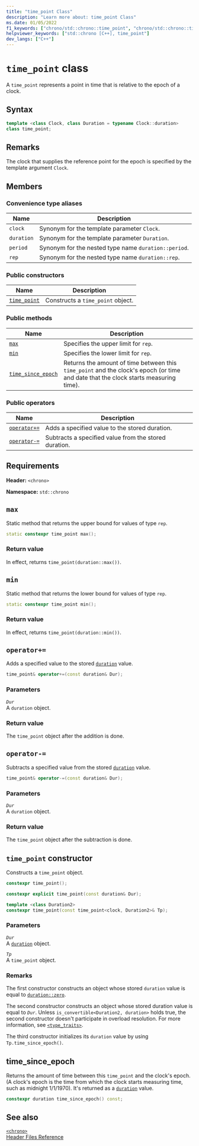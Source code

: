 ```yaml
---
title: "time_point Class"
description: "Learn more about: time_point Class"
ms.date: 01/05/2022
f1_keywords: ["chrono/std::chrono::time_point", "chrono/std::chrono::time_point::operator +=", "chrono/std::chrono::time_point::operator -=", "chrono/std::chrono::time_point::max", "chrono/std::chrono::time_point::min", "chrono/std::chrono::time_point::time_since_epoch"]
helpviewer_keywords: ["std::chrono [C++], time_point"]
dev_langs: ["C++"]
---
```

# `time_point` class

A `time_point` represents a point in time that is relative to the epoch of a clock.

## Syntax

```cpp
template <class Clock, class Duration = typename Clock::duration>
class time_point;
```

## Remarks

The clock that supplies the reference point for the epoch is specified by the template argument `Clock`.

## Members

### Convenience type aliases

|Name|Description|
|----------|-----------------|
|`clock`|Synonym for the template parameter `Clock`.|
|`duration`|Synonym for the template parameter `Duration`.|
|`period`|Synonym for the nested type name `duration::period`.|
|`rep`|Synonym for the nested type name `duration::rep`.|

### Public constructors

|Name|Description|
|----------|-----------------|
|[`time_point`](#time_point)|Constructs a `time_point` object.|

### Public methods

|Name|Description|
|----------|-----------------|
|[`max`](#max)|Specifies the upper limit for `rep`.|
|[`min`](#min)|Specifies the lower limit for `rep`.|
|[`time_since_epoch`](#time_since_epoch)|Returns the amount of time between this `time_point` and the clock's epoch (or time and date that the clock starts measuring time).|

### Public operators

|Name|Description|
|----------|-----------------|
|[`operator+=`](#op_add_eq)|Adds a specified value to the stored duration.|
|[`operator-=`](#operator-_eq)|Subtracts a specified value from the stored duration.|

## Requirements

**Header:** `<chrono>`

**Namespace:** `std::chrono`

## <a name="max"></a> `max`

Static method that returns the upper bound for values of type `rep`.

```cpp
static constexpr time_point max();
```

### Return value

In effect, returns `time_point(duration::max())`.

## <a name="min"></a> `min`

Static method that returns the lower bound for values of type `rep`.

```cpp
static constexpr time_point min();
```

### Return value

In effect, returns `time_point(duration::min())`.

## <a name="op_add_eq"></a> `operator+=`

Adds a specified value to the stored [`duration`](../standard-library/duration-class.md) value.

```cpp
time_point& operator+=(const duration& Dur);
```

### Parameters

*`Dur`*\
A `duration` object.

### Return value

The `time_point` object after the addition is done.

## <a name="operator-_eq"></a> `operator-=`

Subtracts a specified value from the stored [`duration`](../standard-library/duration-class.md) value.

```cpp
time_point& operator-=(const duration& Dur);
```

### Parameters

*`Dur`*\
A `duration` object.

### Return value

The `time_point` object after the subtraction is done.

## <a name="time_point"></a> `time_point` constructor

Constructs a `time_point` object.

```cpp
constexpr time_point();

constexpr explicit time_point(const duration& Dur);

template <class Duration2>
constexpr time_point(const time_point<clock, Duration2>& Tp);
```

### Parameters

*`Dur`*\
A [`duration`](../standard-library/duration-class.md) object.

*`Tp`*\
A `time_point` object.

### Remarks

The first constructor constructs an object whose stored `duration` value is equal to [`duration::zero`](../standard-library/duration-class.md#zero).

The second constructor constructs an object whose stored duration value is equal to *`Dur`*. Unless `is_convertible<Duration2, duration>` holds true, the second constructor doesn't participate in overload resolution. For more information, see [`<type_traits>`](../standard-library/type-traits.md).

The third constructor initializes its `duration` value by using `Tp.time_since_epoch()`.

## <a name="time_since_epoch"></a> time_since_epoch

Returns the amount of time between this `time_point` and the clock's epoch. (A clock's epoch is the time from which the clock starts measuring time, such as midnight 1/1/1970). It's returned as a [`duration`](../standard-library/duration-class.md) value.

```cpp
constexpr duration time_since_epoch() const;
```

## See also

[`<chrono>`](../standard-library/chrono.md)\
[Header Files Reference](../standard-library/cpp-standard-library-header-files.md)
